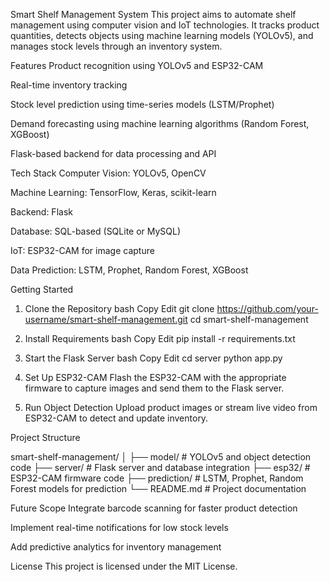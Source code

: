 Smart Shelf Management System
This project aims to automate shelf management using computer vision and IoT technologies. It tracks product quantities, detects objects using machine learning models (YOLOv5), and manages stock levels through an inventory system.

Features
Product recognition using YOLOv5 and ESP32-CAM

Real-time inventory tracking

Stock level prediction using time-series models (LSTM/Prophet)

Demand forecasting using machine learning algorithms (Random Forest, XGBoost)

Flask-based backend for data processing and API

Tech Stack
Computer Vision: YOLOv5, OpenCV

Machine Learning: TensorFlow, Keras, scikit-learn

Backend: Flask

Database: SQL-based (SQLite or MySQL)

IoT: ESP32-CAM for image capture

Data Prediction: LSTM, Prophet, Random Forest, XGBoost

Getting Started
1. Clone the Repository
bash
Copy
Edit
git clone https://github.com/your-username/smart-shelf-management.git
cd smart-shelf-management
2. Install Requirements
bash
Copy
Edit
pip install -r requirements.txt
3. Start the Flask Server
bash
Copy
Edit
cd server
python app.py
4. Set Up ESP32-CAM
Flash the ESP32-CAM with the appropriate firmware to capture images and send them to the Flask server.

5. Run Object Detection
Upload product images or stream live video from ESP32-CAM to detect and update inventory.

Project Structure

smart-shelf-management/
│
├── model/                 # YOLOv5 and object detection code
├── server/                # Flask server and database integration
├── esp32/                 # ESP32-CAM firmware code
├── prediction/            # LSTM, Prophet, Random Forest models for prediction
└── README.md              # Project documentation


Future Scope
Integrate barcode scanning for faster product detection

Implement real-time notifications for low stock levels

Add predictive analytics for inventory management

License
This project is licensed under the MIT License.

